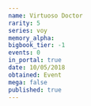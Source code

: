 ```yaml
---
name: Virtuoso Doctor
rarity: 5
series: voy
memory_alpha:
bigbook_tier: -1
events: 0
in_portal: true
date: 10/05/2018
obtained: Event
mega: false
published: true
---
```



